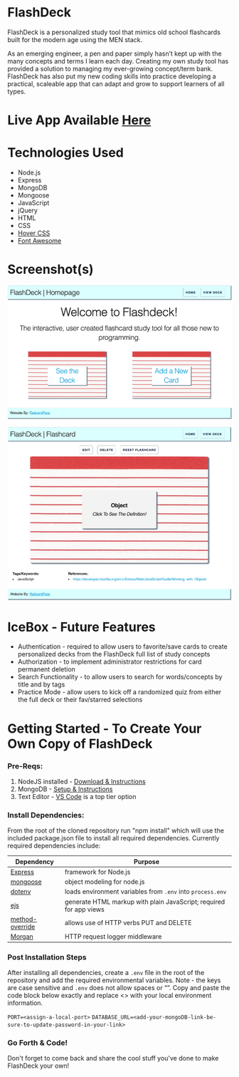 # FlashDeck
FlashDeck is a personalized study tool that mimics old school flashcards built for the modern age using the MEN stack. 

As an emerging engineer, a pen and paper simply hasn’t kept up with the many concepts and terms I learn each day. Creating my own study tool has provided a solution to managing my ever-growing concept/term bank. FlashDeck has also put my new coding skills into practice developing a practical, scaleable app that can adapt and grow to support learners of all types.

# Live App Available [Here](https://flashdeck-5000.herokuapp.com/)

# Technologies Used
- Node.js
- Express
- MongoDB
- Mongoose
- JavaScript
- jQuery
- HTML
- CSS
- [Hover CSS](https://ianlunn.github.io/Hover)
- [Font Awesome](https://fontawesome.com)

# Screenshot(s)

![FlashDeck Homepage](/public/images/FlashDeck-homepage.png)

![FlashDeck Sample Flashcard](/public/images/FlashDeck-flashcard-page.png)

# IceBox - Future Features
- Authentication - required to allow users to favorite/save cards to create personalized decks from the FlashDeck full list of study concepts
- Authorization - to implement administrator restrictions for card permanent deletion
- Search Functionality - to allow users to search for words/concepts by title and by tags
- Practice Mode - allow users to kick off a randomized quiz from either the full deck or their fav/starred selections


# Getting Started - To Create Your Own Copy of FlashDeck

### Pre-Reqs:
1. NodeJS installed - [Download & Instructions](https://nodejs.org/en/download/)
2. MongoDB - [Setup & Instructions](https://www.mongodb.com/try)
3. Text Editor - [VS Code](https://code.visualstudio.com/) is a top tier option

### Install Dependencies:
From the root of the cloned repository run "npm install" which will use the included package.json file to install all required dependencies. Currently required dependencies include:

| Dependency | Purpose |
| ------------------- | ---------------------- |
| [Express](https://expressjs.com/) | framework for Node.js |
| [mongoose](https://mongoosejs.com/) | object modeling for node.js |
| [dotenv](https://www.npmjs.com/package/dotenv) | loads environment variables from `.env` into `process.env` |
| [ejs](https://ejs.co/) | generate HTML markup with plain JavaScript; required for app views |
| [method-override](https://www.npmjs.com/package/method-override) | allows use of HTTP verbs PUT and DELETE |
| [Morgan](https://www.npmjs.com/package/morgan) | HTTP request logger middleware |

### Post Installation Steps

After installing all dependencies, create a `.env` file in the root of the repository and add the required environmental variables. Note - the keys are case sensitive and `.env` does not allow spaces or “”. Copy and paste the code block below exactly and replace <> with your local environment information. 

`PORT=<assign-a-local-port>`
`DATABASE_URL=<add-your-mongoDB-link-be-sure-to-update-password-in-your-link>`

### Go Forth & Code!

Don't forget to come back and share the cool stuff you've done to make FlashDeck your own!